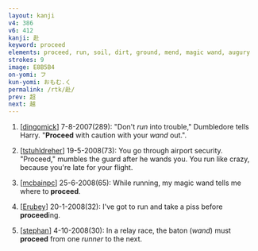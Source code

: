 ```yaml
---
layout: kanji
v4: 386
v6: 412
kanji: 赴
keyword: proceed
elements: proceed, run, soil, dirt, ground, mend, magic wand, augury
strokes: 9
image: E8B5B4
on-yomi: フ
kun-yomi: おもむ.く
permalink: /rtk/赴/
prev: 超
next: 越
---
```


1) [<a href="http://kanji.koohii.com/profile/dingomick">dingomick</a>] 7-8-2007(289): &quot;Don&#039;t <em>run</em> into trouble,&quot; Dumbledore tells Harry. &quot;<strong>Proceed</strong> with caution with your <em>wand</em> out.&quot;.

2) [<a href="http://kanji.koohii.com/profile/tstuhldreher">tstuhldreher</a>] 19-5-2008(73): You go through airport security. &quot;Proceed,&quot; mumbles the guard after he wands you. You run like crazy, because you&#039;re late for your flight.

3) [<a href="http://kanji.koohii.com/profile/mcbainpc">mcbainpc</a>] 25-6-2008(65): While running, my magic wand tells me where to<strong> proceed</strong>.

4) [<a href="http://kanji.koohii.com/profile/Erubey">Erubey</a>] 20-1-2008(32): I&#039;ve got to run and take a piss before<strong> proceed</strong>ing.

5) [<a href="http://kanji.koohii.com/profile/stephan">stephan</a>] 4-10-2008(30): In a relay race, the baton (<em>wand</em>) must<strong> proceed</strong> from one <em>runner</em> to the next.

